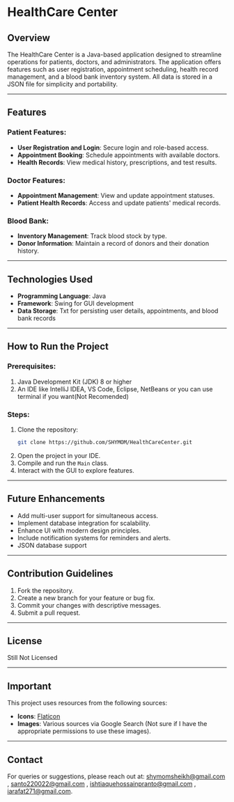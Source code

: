 # HealthCare Center

## Overview

The HealthCare Center is a Java-based application designed to streamline operations for patients, doctors, and administrators. The application offers features such as user registration, appointment scheduling, health record management, and a blood bank inventory system. All data is stored in a JSON file for simplicity and portability.

---

## Features

### Patient Features:

- **User Registration and Login**: Secure login and role-based access.
- **Appointment Booking**: Schedule appointments with available doctors.
- **Health Records**: View medical history, prescriptions, and test results.

### Doctor Features:

- **Appointment Management**: View and update appointment statuses.
- **Patient Health Records**: Access and update patients' medical records.

### Blood Bank:

- **Inventory Management**: Track blood stock by type.
- **Donor Information**: Maintain a record of donors and their donation history.

---

## Technologies Used

- **Programming Language**: Java
- **Framework**: Swing for GUI development
- **Data Storage**: Txt for persisting user details, appointments, and blood bank records

---

## How to Run the Project

### Prerequisites:

1. Java Development Kit (JDK) 8 or higher
2. An IDE like IntelliJ IDEA, VS Code, Eclipse, NetBeans or you can use terminal if you want(Not Recomended)

### Steps:

1. Clone the repository:
   ```bash
   git clone https://github.com/SHYMOM/HealthCareCenter.git
   ```
2. Open the project in your IDE.
3. Compile and run the `Main` class.
4. Interact with the GUI to explore features.

---

## Future Enhancements

- Add multi-user support for simultaneous access.
- Implement database integration for scalability.
- Enhance UI with modern design principles.
- Include notification systems for reminders and alerts.
- JSON database support

---

## Contribution Guidelines

1. Fork the repository.
2. Create a new branch for your feature or bug fix.
3. Commit your changes with descriptive messages.
4. Submit a pull request.

---

## License

Still Not Licensed

---

## Important

This project uses resources from the following sources:

- **Icons**: [Flaticon](https://www.flaticon.com)
- **Images**: Various sources via Google Search (Not sure if I have the appropriate permissions to use these images).

---

## Contact

For queries or suggestions, please reach out at: shymomsheikh@gmail.com , santo220022@gmail.com , ishtiaquehossainpranto@gmail.com , iarafat271@gmail.com.
